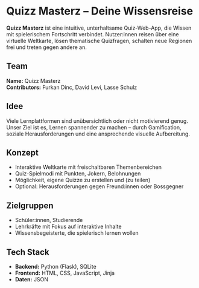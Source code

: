 # Quizz Masterz – Deine Wissensreise

**Quizz Masterz** ist eine intuitive, unterhaltsame Quiz-Web-App, die Wissen mit spielerischem Fortschritt verbindet. Nutzer:innen reisen über eine virtuelle Weltkarte, lösen thematische Quizfragen, schalten neue Regionen frei und treten gegen andere an.

## Team

**Name:** Quizz Masterz  
**Contributors:** Furkan Dinc, David Levi, Lasse Schulz

## Idee

Viele Lernplattformen sind unübersichtlich oder nicht motivierend genug. Unser Ziel ist es, Lernen spannender zu machen – durch Gamification, soziale Herausforderungen und eine ansprechende visuelle Aufbereitung.

## Konzept

- Interaktive Weltkarte mit freischaltbaren Themenbereichen  
- Quiz-Spielmodi mit Punkten, Jokern, Belohnungen  
- Möglichkeit, eigene Quizze zu erstellen und (zu teilen)
- Optional: Herausforderungen gegen Freund:innen oder Bossgegner  

## Zielgruppen

- Schüler:innen, Studierende  
- Lehrkräfte mit Fokus auf interaktive Inhalte  
- Wissensbegeisterte, die spielerisch lernen wollen  

## Tech Stack

- **Backend:** Python (Flask), SQLite  
- **Frontend:** HTML, CSS, JavaScript, Jinja  
- **Daten:** JSON  





